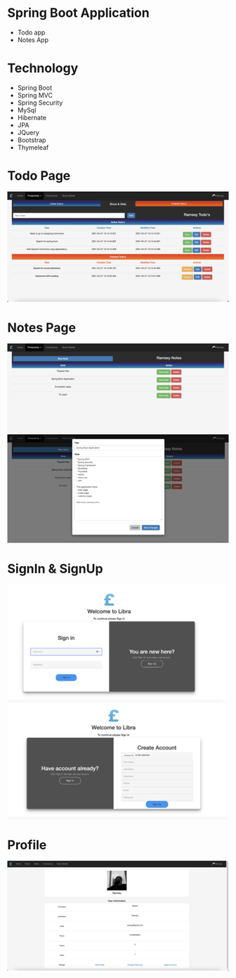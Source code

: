 # Spring Boot Application
* Todo app 
* Notes App

# Technology
* Spring Boot
* Spring MVC
* Spring Security
* MySql
* Hibernate
* JPA
* JQuery
* Bootstrap
* Thymeleaf

# Todo Page
![](src/main/resources/static/images/screnshoots/todo.png)
# Notes Page
![](src/main/resources/static/images/screnshoots/notes.png)
![](src/main/resources/static/images/screnshoots/notes1.png)
# SignIn & SignUp 
![](src/main/resources/static/images/screnshoots/signIn.png)
![](src/main/resources/static/images/screnshoots/singUp.png)
# Profile
![](src/main/resources/static/images/screnshoots/profile.png)
